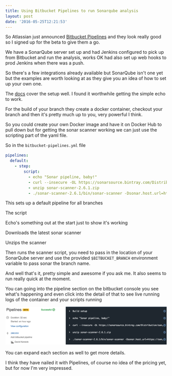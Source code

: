 ```yaml
---
title: Using Bitbucket Pipelines to run Sonarqube analysis
layout: post
date: '2016-05-25T12:21:53'
---
```


So Atlassian just announced [Bitbucket Pipelines](http://blogs.atlassian.com/2016/05/introducing-bitbucket-pipelines-beta-continuous-delivery-built-within-bitbucket/) and they look really good so I signed up for the beta to give them a go.

We have a SonarQube server set up and had Jenkins configured to pick up from Bitbucket and run the analysis, works OK had also set up web hooks to prod Jenkins when there was a push.

So there's a few integrations already available but SonarQube isn't one yet but the examples are worth looking at as they give you an idea of how to set up your own one.

The [docs](https://confluence.atlassian.com/bitbucket/get-started-with-bitbucket-pipelines-792298921.html) cover the setup well. I found it worthwhile getting the simple echo to work.

For the build of your branch they create a docker container, checkout your branch and then it's pretty much up to you, very powerful I think.

So you could create your own Docker image and have it on Docker Hub to pull down but for getting the sonar scanner working we can just use the scripting part of the yaml file.

So in the `bitbucket-pipelines.yml` file

``` yaml
pipelines:
  default:
    - step:
        script:
          - echo "Sonar pipeline, baby!"
          - curl --insecure -OL https://sonarsource.bintray.com/Distribution/sonar-scanner-cli/sonar-scanner-2.6.1.zip
          - unzip sonar-scanner-2.6.1.zip
          - ./sonar-scanner-2.6.1/bin/sonar-scanner -Dsonar.host.url=https://sonar.<YOURSERVER>.com -Dsonar.branch=$BITBUCKET_BRANCH
```

This sets up a default pipeline for all branches

The script

Echo's something out at the start just to show it's working

Downloads the latest sonar scanner

Unzips the scanner

Then runs the scanner script, you need to pass in the location of your SonarQube server and use the provided `$BITBUCKET_BRANCH` environment variable to pass sonar the branch name.

And well that's it, pretty simple and awesome if you ask me. It also seems to run really quick at the moment.

You can going into the pipeline section on the bitbucket console you see what's happening and even click into the detail of that to see live running logs of the container and your scripts running

![Pipeline Shot](./assets/img/using-bitbucket-pipelines-to-run-sonarqube-analysis/pipeline_shot.png)

You can expand each section as well to get more details.

I think they have nailed it with Pipelines, of course no idea of the pricing yet, but for now I'm very impressed.